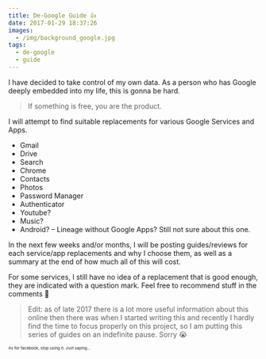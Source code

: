 ```yaml
---
title: De-Google Guide 👍
date: 2017-01-29 18:37:26
images:
  - /img/background_google.jpg
tags:
  - de-google
  - guide
---
```

I have decided to take control of my own data.
As a person who has Google deeply embedded into my life, this is gonna be hard.

> If something is free, you are the product.

I will attempt to find suitable replacements for various Google Services and Apps.

- Gmail
- Drive
- Search
- Chrome
- Contacts
- Photos
- Password Manager
- Authenticator
- Youtube?
- Music?
- Android? – Lineage without Google Apps? Still not sure about this one.

In the next few weeks and/or months, I will be posting guides/reviews for each service/app replacements and why I choose them, as well as a summary at the end of how much all of this will cost.

For some services, I still have no idea of a replacement that is good enough, they are indicated with a question mark. Feel free to recommend stuff in the comments 🙂

> Edit: as of late 2017 there is a lot more useful information about this online then there was when I started writing this and recently I hardly find the time to focus properly on this project, so I am putting this series of guides on an indefinite pause. Sorry 😭

<p style="font-size: 8px">As for facebook, stop using it. Just saying…</p>